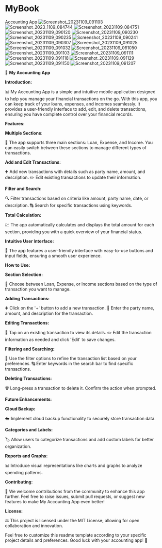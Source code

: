 # MyBook
Accounting App
![Screenshot_20231109_091103](https://github.com/MritunjayKumar07/MyBook/assets/144582396/40fbfef8-64ad-45b0-8ee0-d6b8ec34e0be)
![Screenshot_2023_1109_084744](https://github.com/MritunjayKumar07/MyBook/assets/144582396/41895086-e3ac-4161-984a-7b0a0f3e9bdb)
![Screenshot_20231109_084751](https://github.com/MritunjayKumar07/MyBook/assets/144582396/292f0d4e-e960-4339-9199-0a5dda4f2afa)
![Screenshot_20231109_090120](https://github.com/MritunjayKumar07/MyBook/assets/144582396/04d3cb22-d3bd-4842-986f-13b5fafa59fb)
![Screenshot_20231109_090230](https://github.com/MritunjayKumar07/MyBook/assets/144582396/56fb68a7-1097-4024-909b-bcfc19072f4f)
![Screenshot_20231109_090235](https://github.com/MritunjayKumar07/MyBook/assets/144582396/99c17a9a-80c9-4361-ae73-9760f4cce718)
![Screenshot_20231109_090241](https://github.com/MritunjayKumar07/MyBook/assets/144582396/aa89d27c-0c70-4d36-9188-691fafe70e21)
![Screenshot_20231109_090307](https://github.com/MritunjayKumar07/MyBook/assets/144582396/5eea8e2b-03dc-4c40-a4ea-d0e1f2a70148)
![Screenshot_20231109_091025](https://github.com/MritunjayKumar07/MyBook/assets/144582396/1110bd21-5175-46b3-b441-50d36f86af2d)
![Screenshot_20231109_091032](https://github.com/MritunjayKumar07/MyBook/assets/144582396/a2bbd52a-2007-4290-9088-3d921d798263)
![Screenshot_20231109_091050](https://github.com/MritunjayKumar07/MyBook/assets/144582396/e8d17c7d-8ef0-41fc-880c-3578a1a2a796)
![Screenshot_20231109_091103](https://github.com/MritunjayKumar07/MyBook/assets/144582396/4b6c47eb-179f-4399-9a52-5ac5e9e2895d)
![Screenshot_20231109_091111](https://github.com/MritunjayKumar07/MyBook/assets/144582396/b7f6a5d3-ee07-4aaf-a87e-0e9188d7b9ec)
![Screenshot_20231109_091118](https://github.com/MritunjayKumar07/MyBook/assets/144582396/ebda2953-30a7-4ec4-95bb-bdfa6996f3b1)
![Screenshot_20231109_091129](https://github.com/MritunjayKumar07/MyBook/assets/144582396/963136bd-9c71-4311-ad14-714b76d8c442)
![Screenshot_20231109_091150](https://github.com/MritunjayKumar07/MyBook/assets/144582396/1f74eaf3-49a8-4016-941f-92381e84aa01)
![Screenshot_20231109_091207](https://github.com/MritunjayKumar07/MyBook/assets/144582396/eed8903e-bce2-4a00-9ee2-4ca8aeaba271)

📱 **My Accounting App**

**Introduction:**

📊 My Accounting App is a simple and intuitive mobile application designed to help you manage your financial transactions on the go. With this app, you can keep track of your loans, expenses, and incomes seamlessly. It provides a user-friendly interface to add, edit, and delete transactions, ensuring you have complete control over your financial records.

**Features:**

**Multiple Sections:**

🔢 The app supports three main sections: Loan, Expense, and Income. You can easily switch between these sections to manage different types of transactions.

**Add and Edit Transactions:**

➕ Add new transactions with details such as party name, amount, and description.
✏️ Edit existing transactions to update their information.

**Filter and Search:**

🔍 Filter transactions based on criteria like amount, party name, date, or description.
🔠 Search for specific transactions using keywords.

**Total Calculation:**

💹 The app automatically calculates and displays the total amount for each section, providing you with a quick overview of your financial status.

**Intuitive User Interface:**

🎨 The app features a user-friendly interface with easy-to-use buttons and input fields, ensuring a smooth user experience.

**How to Use:**

**Section Selection:**

🔄 Choose between Loan, Expense, or Income sections based on the type of transaction you want to manage.

**Adding Transactions:**

➕ Click on the '+' button to add a new transaction.
📝 Enter the party name, amount, and description for the transaction.

**Editing Transactions:**

📲 Tap on an existing transaction to view its details.
✏️ Edit the transaction information as needed and click 'Edit' to save changes.

**Filtering and Searching:**

🔢 Use the filter options to refine the transaction list based on your preferences.
🔠 Enter keywords in the search bar to find specific transactions.

**Deleting Transactions:**

🗑️ Long-press a transaction to delete it. Confirm the action when prompted.

**Future Enhancements:**

**Cloud Backup:**

☁️ Implement cloud backup functionality to securely store transaction data.

**Categories and Labels:**

🏷️ Allow users to categorize transactions and add custom labels for better organization.

**Reports and Graphs:**

📊 Introduce visual representations like charts and graphs to analyze spending patterns.

**Contributing:**

🤝 We welcome contributions from the community to enhance this app further. Feel free to raise issues, submit pull requests, or suggest new features to make My Accounting App even better!

**License:**

⚖️ This project is licensed under the MIT License, allowing for open collaboration and innovation.

Feel free to customize this readme template according to your specific project details and preferences. Good luck with your accounting app! 🚀
